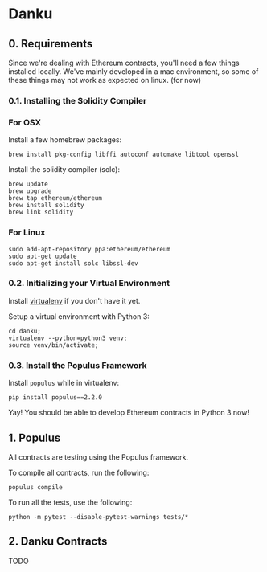 # Danku

## 0. Requirements

Since we're dealing with Ethereum contracts, you'll need a few things installed locally. We've mainly developed in a mac environment, so some of these things may not work as expected on linux. (for now)

### 0.1. Installing the Solidity Compiler

### For OSX

Install a few homebrew packages:

```
brew install pkg-config libffi autoconf automake libtool openssl
```

Install the solidity compiler (solc):

```
brew update
brew upgrade
brew tap ethereum/ethereum
brew install solidity
brew link solidity
```

### For Linux

```
sudo add-apt-repository ppa:ethereum/ethereum
sudo apt-get update
sudo apt-get install solc libssl-dev
```

### 0.2. Initializing your Virtual Environment

Install [virtualenv](https://virtualenv.pypa.io/en/stable/) if you don't have it yet.

Setup a virtual environment with Python 3:

```
cd danku;
virtualenv --python=python3 venv;
source venv/bin/activate;
```

### 0.3. Install the Populus Framework

Install `populus` while in virtualenv:

```
pip install populus==2.2.0
```

Yay! You should be able to develop Ethereum contracts in Python 3 now!

## 1. Populus

All contracts are testing using the Populus framework.

To compile all contracts, run the following:

```
populus compile
```

To run all the tests, use the following:

```
python -m pytest --disable-pytest-warnings tests/*
```

## 2. Danku Contracts

TODO
